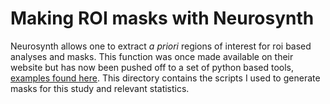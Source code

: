 # Making ROI masks with Neurosynth

Neurosynth allows one to extract *a priori* regions of interest for roi based analyses and masks. This function was once made available on their website but has now been pushed off to a set of python based tools, [examples found here](https://nbviewer.jupyter.org/github/neurosynth/neurosynth/blob/master/examples/neurosynth_demo.ipynb). This directory contains the scripts I used to generate masks for this study and relevant statistics.
